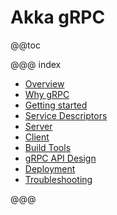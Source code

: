 # Akka gRPC

@@toc

@@@ index

 * [Overview](overview.md)
 * [Why gRPC](whygrpc.md)
 * [Getting started](getting-started.md)
 * [Service Descriptors](proto.md)
 * [Server](server/index.md)
 * [Client](client/index.md)
 * [Build Tools](buildtools/index.md)
 * [gRPC API Design](apidesign.md)
 * [Deployment](deploy.md)
 * [Troubleshooting](troubleshooting.md)

@@@
